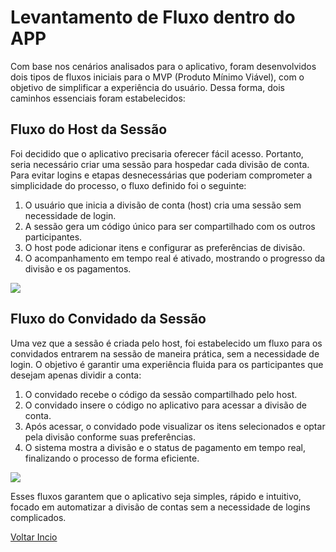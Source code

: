 # Levantamento de Fluxo dentro do APP

Com base nos cenários analisados para o aplicativo, foram desenvolvidos dois tipos de fluxos iniciais para o MVP (Produto Mínimo Viável), com o objetivo de simplificar a experiência do usuário. Dessa forma, dois caminhos essenciais foram estabelecidos:

## Fluxo do Host da Sessão
Foi decidido que o aplicativo precisaria oferecer fácil acesso. Portanto, seria necessário criar uma sessão para hospedar cada divisão de conta. Para evitar logins e etapas desnecessárias que poderiam comprometer a simplicidade do processo, o fluxo definido foi o seguinte:

1. O usuário que inicia a divisão de conta (host) cria uma sessão sem necessidade de login.
2. A sessão gera um código único para ser compartilhado com os outros participantes.
3. O host pode adicionar itens e configurar as preferências de divisão.
4. O acompanhamento em tempo real é ativado, mostrando o progresso da divisão e os pagamentos.

<img src="https://github.com/TAI-II/PaySplit/blob/main/Documenta%C3%A7%C3%A3o/7.%20Fotos/image1.png">

## Fluxo do Convidado da Sessão
Uma vez que a sessão é criada pelo host, foi estabelecido um fluxo para os convidados entrarem na sessão de maneira prática, sem a necessidade de login. O objetivo é garantir uma experiência fluida para os participantes que desejam apenas dividir a conta:

1. O convidado recebe o código da sessão compartilhado pelo host.
2. O convidado insere o código no aplicativo para acessar a divisão de conta.
3. Após acessar, o convidado pode visualizar os itens selecionados e optar pela divisão conforme suas preferências.
4. O sistema mostra a divisão e o status de pagamento em tempo real, finalizando o processo de forma eficiente.

<img src="https://github.com/TAI-II/PaySplit/blob/main/Documenta%C3%A7%C3%A3o/7.%20Fotos/image2.png">

Esses fluxos garantem que o aplicativo seja simples, rápido e intuitivo, focado em automatizar a divisão de contas sem a necessidade de logins complicados.

[Voltar Incio](https://github.com/TAI-II/Split)
